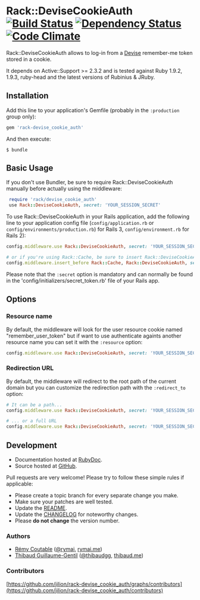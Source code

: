 Rack::DeviseCookieAuth [![Build Status](https://secure.travis-ci.org/jilion/rack-devise_cookie_auth.png?branch=master)](http://travis-ci.org/jilion/rack-devise_cookie_auth) [![Dependency Status](https://gemnasium.com/jilion/rack-devise_cookie_auth.png)](https://gemnasium.com/jilion/rack-devise_cookie_auth) [![Code Climate](https://codeclimate.com/badge.png)](https://codeclimate.com/github/jilion/rack-devise_cookie_auth)
=====

Rack::DeviseCookieAuth allows to log-in from a [Devise](https://github.com/plataformatec/devise) remember-me token stored in a cookie.

It depends on Active::Support >= 2.3.2 and is tested against Ruby 1.9.2, 1.9.3, ruby-head and the latest versions of Rubinius & JRuby.

## Installation

Add this line to your application's Gemfile (probably in the `:production` group only):

```ruby
gem 'rack-devise_cookie_auth'
```

And then execute:

```
$ bundle
```

## Basic Usage

If you don't use Bundler, be sure to require Rack::DeviseCookieAuth manually before actually using the middleware:

```ruby
 require 'rack/devise_cookie_auth'
 use Rack::DeviseCookieAuth, secret: 'YOUR_SESSION_SECRET'
```

To use Rack::DeviseCookieAuth in your Rails application, add the following line to your application config file (`config/application.rb` or `config/environments/production.rb`) for Rails 3, `config/environment.rb` for Rails 2):

```ruby
config.middleware.use Rack::DeviseCookieAuth, secret: 'YOUR_SESSION_SECRET'

# or if you're using Rack::Cache, be sure to insert Rack::DeviseCookieAuth before
config.middleware.insert_before Rack::Cache, Rack::DeviseCookieAuth, secret: 'YOUR_SESSION_SECRET'
```

Please note that the `:secret` option is mandatory and can normally be found in the 'config/initializers/secret_token.rb' file of your Rails app.

## Options

### Resource name

By default, the middleware will look for the user resource cookie named "remember_user_token" but if want to use authenticate againts another resource name you can set it with the `:resource` option:

```ruby
config.middleware.use Rack::DeviseCookieAuth, secret: 'YOUR_SESSION_SECRET', resource: 'admin'
```

### Redirection URL

By default, the middleware will redirect to the root path of the current domain but you can customize the redirection path with the `:redirect_to` option:

```ruby
# It can be a path...
config.middleware.use Rack::DeviseCookieAuth, secret: 'YOUR_SESSION_SECRET', redirect_to: '/login'

# ... or a full URL
config.middleware.use Rack::DeviseCookieAuth, secret: 'YOUR_SESSION_SECRET', redirect_to: 'https://yourdomain.com/login'
```

Development
-----------

* Documentation hosted at [RubyDoc](http://rubydoc.info/github/jilion/rack-devise_cookie_auth/master/frames).
* Source hosted at [GitHub](https://github.com/jilion/rack-devise_cookie_auth).

Pull requests are very welcome! Please try to follow these simple rules if applicable:

* Please create a topic branch for every separate change you make.
* Make sure your patches are well tested.
* Update the [README](https://github.com/jilion/rack-devise_cookie_auth/blob/master/README.md).
* Update the [CHANGELOG](https://github.com/jilion/rack-devise_cookie_auth/blob/master/CHANGELOG.md) for noteworthy changes.
* Please **do not change** the version number.

### Authors

* [Rémy Coutable](https://github.com/rymai) ([@rymai](http://twitter.com/rymai), [rymai.me](http://rymai.me))
* [Thibaud Guillaume-Gentil](https://github.com/thibaudgg) ([@thibaudgg](http://twitter.com/thibaudgg), [thibaud.me](http://thibaud.me))

### Contributors

[https://github.com/jilion/rack-devise_cookie_auth/graphs/contributors](https://github.com/jilion/rack-devise_cookie_auth/contributors)

